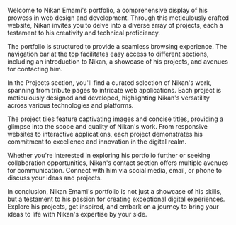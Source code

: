 Welcome to Nikan Emami's portfolio, a comprehensive display of his prowess in web design and development. Through this meticulously crafted website, Nikan invites you to delve into a diverse array of projects, each a testament to his creativity and technical proficiency.

The portfolio is structured to provide a seamless browsing experience. The navigation bar at the top facilitates easy access to different sections, including an introduction to Nikan, a showcase of his projects, and avenues for contacting him.

In the Projects section, you'll find a curated selection of Nikan's work, spanning from tribute pages to intricate web applications. Each project is meticulously designed and developed, highlighting Nikan's versatility across various technologies and platforms.

The project tiles feature captivating images and concise titles, providing a glimpse into the scope and quality of Nikan's work. From responsive websites to interactive applications, each project demonstrates his commitment to excellence and innovation in the digital realm.

Whether you're interested in exploring his portfolio further or seeking collaboration opportunities, Nikan's contact section offers multiple avenues for communication. Connect with him via social media, email, or phone to discuss your ideas and projects.

In conclusion, Nikan Emami's portfolio is not just a showcase of his skills, but a testament to his passion for creating exceptional digital experiences. Explore his projects, get inspired, and embark on a journey to bring your ideas to life with Nikan's expertise by your side.
